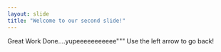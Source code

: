 ```yaml
---
layout: slide
title: "Welcome to our second slide!"
---
```

Great Work Done....yupeeeeeeeeeee"""
Use the left arrow to go back!
